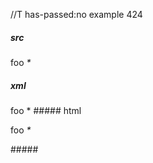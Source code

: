 //T has-passed:no
example 424
##### src
foo _*_
##### xml
<?xml version="1.0" encoding="UTF-8"?>
<!DOCTYPE document SYSTEM "CommonMark.dtd">
<document xmlns="http://commonmark.org/xml/1.0">
  <paragraph>
    <text>foo </text>
    <emph>
      <text>*</text>
    </emph>
  </paragraph>
</document>
##### html
<p>foo <em>*</em></p>
#####
